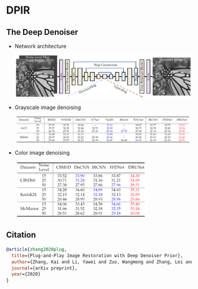 # DPIR



The Deep Denoiser
----------
* Network architecture

  <img src="figs/denoiser_arch.png" width="800px"/> 

* Grayscale image denoising

  <img src="figs/grayscale_psnr.png" width="800px"/> 

* Color image denoising

  <img src="figs/color_psnr.png" width="360px"/> 




Citation
----------
```BibTex
@article{zhang2020plug,
  title={Plug-and-Play Image Restoration with Deep Denoiser Prior},
  author={Zhang, Kai and Li, Yawei and Zuo, Wangmeng and Zhang, Lei and Van Gool, Luc and Timofte, Radu},
  journal={arXiv preprint},
  year={2020}
}
```
